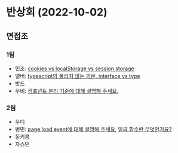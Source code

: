 # 반상회 (2022-10-02)

## 면접조
### 1팀
- 민초: [cookies vs localStorage vs session storage](https://github.com/woowacourse-study/2022-woowahan-bansanghwe/discussions/104)
- 앨버: [typescript의 풀리지 않는 의문, interface vs type](https://github.com/woowacourse-study/2022-woowahan-bansanghwe/discussions/105)
- 밧드
- 무비: [컴포넌트 분리 기준에 대해 설명해 주세요.](https://github.com/woowacourse-study/2022-woowahan-bansanghwe/discussions/108)

### 2팀
- 우디
- 병민: [page load event에 대해 설명해 주세요](https://github.com/woowacourse-study/2022-woowahan-bansanghwe/discussions/107), [일급 함수란 무엇인가요?](https://github.com/woowacourse-study/2022-woowahan-bansanghwe/discussions/106)
- 동키콩
- 자스민
